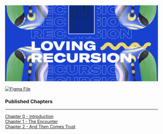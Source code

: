 [![Cover](./readme_images/hero.gif)](https://loving-recursion.co)

[![Figma File](./readme_images/figma_link.png)](https://www.figma.com/community/file/995653062242637146/Loving-Recursion-Book)

### Published Chapters
-----

[Chapter 0 - Introduction](https://loving-recursion.co/chapter0)
<br/>
[Chapter 1 - The Encounter](https://loving-recursion.co/chapter1)
<br/>
[Chapter 2 - And Then Comes Trust](https://loving-recursion.co/chapter2)

